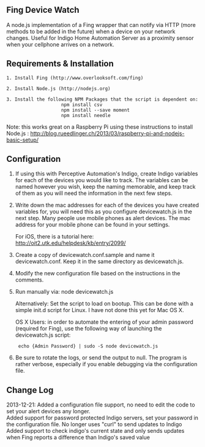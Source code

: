 Fing Device Watch
---
A node.js implementation of a Fing wrapper that can notify via HTTP (more methods to be added in the future) when a device on your network changes. Useful for Indigo Home Automation Server as a proximity sensor when your cellphone arrives on a network.

Requirements & Installation
---

	1. Install Fing (http://www.overlooksoft.com/fing)

	2. Install Node.js (http://nodejs.org)

	3. Install the following NPM Packages that the script is dependent on: 
						npm install csv
						npm install --save moment
						npm install needle

Note: this works great on a Raspberry Pi using these instructions to install Node.js : http://blog.rueedlinger.ch/2013/03/raspberry-pi-and-nodejs-basic-setup/

Configuration
---

1. If using this with Perceptive Automation's Indigo, create Indigo variables for each of the devices you would like to track.
	The variables can be named however you wish, keep the naming memorable, and keep track of them as you will need the information in the next few steps.

2. Write down the mac addresses for each of the devices you have created variables for, you will need this as you configure devicewatch.js in the next step.
	Many people use mobile phones as alert devices.  The mac address for your mobile phone can be found in your settings.

	For iOS, there is a tutorial here: http://oit2.utk.edu/helpdesk/kb/entry/2099/

3. Create a copy of devicewatch.conf.sample and name it devicewatch.conf.  Keep it in the same directory as devicewatch.js.

4. Modify the new configuration file based on the instructions in the comments.

5. Run manually via: node devicewatch.js
	
	Alternatively: Set the script to load on bootup.  This can be done with a simple init.d script for Linux.  I have not done this yet for Mac OS X.

	OS X Users: in order to automate the entering of your admin password (required for Fing), use the following way of launching the devicewatch.js script:
		
		echo {Admin Password} | sudo -S node devicewatch.js

6. Be sure to rotate the logs, or send the output to null.  The program is rather verbose, especially if you enable debugging via the configuration file.

Change Log
---

2013-12-21: Added a configuration file support, no need to edit the code to set your alert devices any longer.	
			Added support for password protected Indigo servers, set your password in the configuration file.
			No longer uses "curl" to send updates to Indigo
			Added support to check indigo's current state and only sends updates when Fing reports a difference than Indigo's saved value